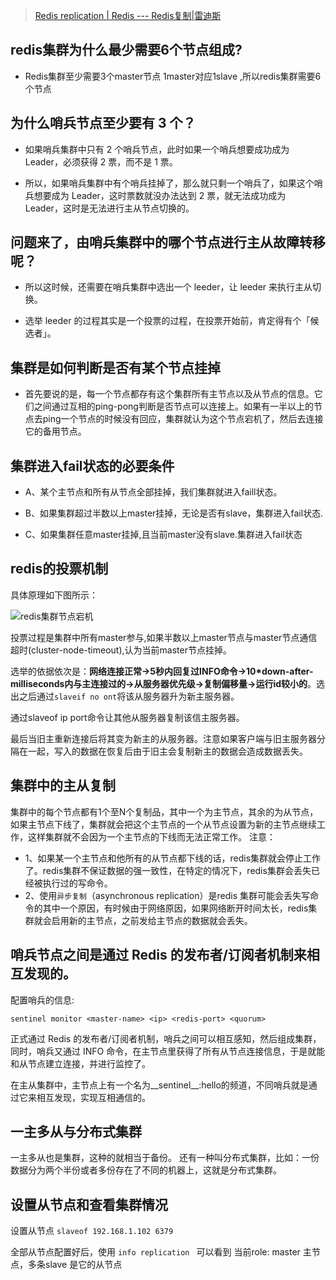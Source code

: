 > [Redis replication | Redis --- Redis复制|雷迪斯](https://redis.io/docs/management/replication/)
> 

## redis集群为什么最少需要6个节点组成?
 - Redis集群至少需要3个master节点 1master对应1slave ,所以redis集群需要6个节点


## 为什么哨兵节点至少要有 3 个？
- 如果哨兵集群中只有 2 个哨兵节点，此时如果一个哨兵想要成功成为 Leader，必须获得 2 票，而不是 1 票。

- 所以，如果哨兵集群中有个哨兵挂掉了，那么就只剩一个哨兵了，如果这个哨兵想要成为 Leader，这时票数就没办法达到 2 票，就无法成功成为 Leader，这时是无法进行主从节点切换的。

## 问题来了，由哨兵集群中的哪个节点进行主从故障转移呢？

- 所以这时候，还需要在哨兵集群中选出一个 leeder，让 leeder 来执行主从切换。

- 选举 leeder 的过程其实是一个投票的过程，在投票开始前，肯定得有个「候选者」。

## 集群是如何判断是否有某个节点挂掉

- 首先要说的是，每一个节点都存有这个集群所有主节点以及从节点的信息。它们之间通过互相的ping-pong判断是否节点可以连接上。如果有一半以上的节点去ping一个节点的时候没有回应，集群就认为这个节点宕机了，然后去连接它的备用节点。



## 集群进入fail状态的必要条件

- A、某个主节点和所有从节点全部挂掉，我们集群就进入faill状态。

- B、如果集群超过半数以上master挂掉，无论是否有slave，集群进入fail状态.

- C、如果集群任意master挂掉,且当前master没有slave.集群进入fail状态

## redis的投票机制

具体原理如下图所示：

![redis集群节点宕机](https://www.likecs.com/default/index/img?u=L2RlZmF1bHQvaW5kZXgvaW1nP3U9YUhSMGNITTZMeTlwYldGblpYTXlNREUxTG1OdVlteHZaM011WTI5dEwySnNiMmN2TVRFd05EQTRNaTh5TURFM01ESXZNVEV3TkRBNE1pMHlNREUzTURJeE1USXlNak13TmpBM01pMHhPRGN6TVRFek1UazVMbkJ1Wnc9PQ== "redis集群节点宕机")

投票过程是集群中所有master参与,如果半数以上master节点与master节点通信超时(cluster-node-timeout),认为当前master节点挂掉。

选举的依据依次是：**网络连接正常->5秒内回复过INFO命令->10\*down-after-milliseconds内与主连接过的->从服务器优先级->复制偏移量->运行id较小的**。选出之后通过`slaveif no ont`将该从服务器升为新主服务器。

通过slaveof ip port命令让其他从服务器复制该信主服务器。

最后当旧主重新连接后将其变为新主的从服务器。注意如果客户端与旧主服务器分隔在一起，写入的数据在恢复后由于旧主会复制新主的数据会造成数据丢失。

## 集群中的主从复制
集群中的每个节点都有1个至N个复制品，其中一个为主节点，其余的为从节点，如果主节点下线了，集群就会把这个主节点的一个从节点设置为新的主节点继续工作，这样集群就不会因为一个主节点的下线而无法正常工作。
注意：

- 1、如果某一个主节点和他所有的从节点都下线的话，redis集群就会停止工作了。redis集群不保证数据的强一致性，在特定的情况下，redis集群会丢失已经被执行过的写命令。
- 2、使用`异步复制`（asynchronous replication）是redis 集群可能会丢失写命令的其中一个原因，有时候由于网络原因，如果网络断开时间太长，redis集群就会启用新的主节点，之前发给主节点的数据就会丢失。

## 哨兵节点之间是通过 Redis 的发布者/订阅者机制来相互发现的。
配置哨兵的信息:
```redis
sentinel monitor <master-name> <ip> <redis-port> <quorum>
```
正式通过 Redis 的发布者/订阅者机制，哨兵之间可以相互感知，然后组成集群，同时，哨兵又通过 INFO 命令，在主节点里获得了所有从节点连接信息，于是就能和从节点建立连接，并进行监控了。

在主从集群中，主节点上有一个名为__sentinel__:hello的频道，不同哨兵就是通过它来相互发现，实现互相通信的。

## 一主多从与分布式集群
一主多从也是集群，这种的就相当于备份。 还有一种叫分布式集群，比如：一份数据分为两个半份或者多份存在了不同的机器上，这就是分布式集群。

## 设置从节点和查看集群情况
设置从节点 `slaveof 192.168.1.102 6379`

全部从节点配置好后，使用 `info replication ` 可以看到 当前role: master 主节点，多条slave 是它的从节点
